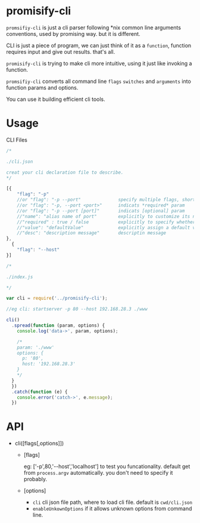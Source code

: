 # promisify-cli

`promsifiy-cli` is just a cli parser following *nix common line arguments conventions, used by promising way. but it is different.

CLI is just a piece of program, we can just think of it as a `function`, function requires input and give out results. that's all.

`promisify-cli` is trying to make cli more intuitive, using it just like invoking a function.

`promsifiy-cli` converts all command line `flags` `switches` and `arguments` into function params and options.

You can use it building efficient cli tools.

# Usage
CLI Files

```javascript
/*

./cli.json

creat your cli declaration file to describe.
*/

[{
    "flag": "-p"
    //or "flag": "-p --port"              specify multiple flags, short/long flags
    //or "flag": "-p, --port <port>"      indicats *required* param
    //or "flag": "-p --port [port]"       indicats [optional] param
    //"name": "alias name of port"        explicitly to customize its name
    //"required" : true / false           explicitly to specify whether it's optional or must required
    //"value": "defaultValue"             explicitly assign a default value
    //"desc": "description message"       descriptin message
},
  {
    "flag": "--host"
}]
```

```javascript
/*

./index.js

*/

var cli = require('../promisify-cli');

//eg cli: startserver -p 80 --host 192.168.28.3 ./www

cli()
  .spread(function (param, options) {
    console.log('data->', param, options);

    /*
    param: './www'
    options: {
      p: '80',
      host: '192.168.28.3'
    }
    */
  }
  })
  .catch(function (e) {
    console.error('catch->', e.message);
  })
```

# API

* cli([flags[,options]])

  * [flags]

    eg: ['-p',80,'--host','localhost'] to test you  funcationality. default get from `process.argv`   automatically. you don't need to specify it probably.

  * [options]
    * `cli` cli json file path, where to load cli file. default is `cwd/cli.json`
    * `enableUnkownOptions` if it allows unknown options    from  command line.
